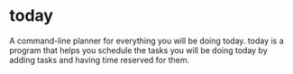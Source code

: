 # today
A command-line planner for everything you will be doing today.
today is a program that helps you schedule the tasks you will be doing today by adding tasks and having time reserved for them.
